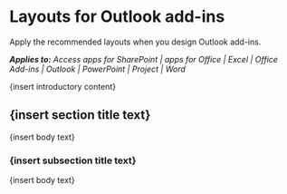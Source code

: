 
# Layouts for Outlook add-ins
Apply the recommended layouts when you design Outlook add-ins.

 _**Applies to:** Access apps for SharePoint | apps for Office | Excel | Office Add-ins | Outlook | PowerPoint | Project | Word_

{insert introductory content}

## {insert section title text}

{insert body text}


### {insert subsection title text}

{insert body text}

